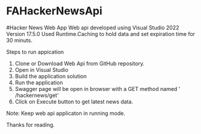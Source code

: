 # FAHackerNewsApi

#Hacker News Web App
Web api developed using Visual Studio 2022 Version 17.5.0
Used Runtime.Caching to hold data and set expiration time for 30 minuts.

Steps to run appication
1. Clone or Download Web Api from GitHub repository.
2. Open in Visual Studio
3. Build the application solution
4. Run the application 
5. Swagger page will be open in browser with a GET method named '​/hackernews​/get'
6. Click on Execute button to get latest news data.

Note: Keep web api applicaton in running mode. 

Thanks for reading.
